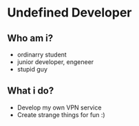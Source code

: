 # Undefined Developer
## Who am i?
- ordinarry student
- junior developer, engeneer
- stupid guy

## What i do?
- Develop my own VPN service
- Create strange things for fun :)
